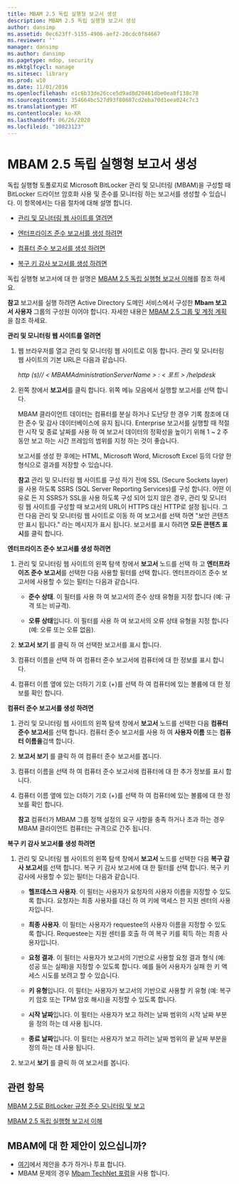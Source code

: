 ```yaml
---
title: MBAM 2.5 독립 실행형 보고서 생성
description: MBAM 2.5 독립 실행형 보고서 생성
author: dansimp
ms.assetid: 0ec623ff-5155-4906-aef2-20cdc0f84667
ms.reviewer: ''
manager: dansimp
ms.author: dansimp
ms.pagetype: mdop, security
ms.mktglfcycl: manage
ms.sitesec: library
ms.prod: w10
ms.date: 11/01/2016
ms.openlocfilehash: e1c6b33de26cce5d9ad8d20461dbe0ea0f138c78
ms.sourcegitcommit: 354664bc527d93f80687cd2eba70d1eea024c7c3
ms.translationtype: MT
ms.contentlocale: ko-KR
ms.lasthandoff: 06/26/2020
ms.locfileid: "10823123"
---
```

# MBAM 2.5 독립 실행형 보고서 생성


독립 실행형 토폴로지로 Microsoft BitLocker 관리 및 모니터링 (MBAM)을 구성할 때 BitLocker 드라이브 암호화 사용 및 준수를 모니터링 하는 보고서를 생성할 수 있습니다. 이 항목에서는 다음 절차에 대해 설명 합니다.

-   [관리 및 모니터링 웹 사이트를 열려면](#bkmk-openadmin)

-   [엔터프라이즈 준수 보고서를 생성 하려면](#bkmk-enterprise)

-   [컴퓨터 준수 보고서를 생성 하려면](#bkmk-computercomp)

-   [복구 키 감사 보고서를 생성 하려면](#bkmk-recoverykey)

독립 실행형 보고서에 대 한 설명은 [MBAM 2.5 독립 실행형 보고서 이해](understanding-mbam-25-stand-alone-reports.md)를 참조 하세요.

**참고**  보고서를 실행 하려면 Active Directory 도메인 서비스에서 구성한 **Mbam 보고서 사용자** 그룹의 구성원 이어야 합니다. 자세한 내용은 [MBAM 2.5 그룹 및 계정 계획](planning-for-mbam-25-groups-and-accounts.md)을 참조 하세요.

 

<a href="" id="bkmk-openadmin"></a>**관리 및 모니터링 웹 사이트를 열려면**

1.  웹 브라우저를 열고 관리 및 모니터링 웹 사이트로 이동 합니다. 관리 및 모니터링 웹 사이트의 기본 URL은 다음과 같습니다.

    *http (s)// &lt; MBAMAdministrationServerName &gt; : &lt; 포트 &gt; /helpdesk*

2.  왼쪽 창에서 **보고서**를 클릭 합니다. 위쪽 메뉴 모음에서 실행할 보고서를 선택 합니다.

    MBAM 클라이언트 데이터는 컴퓨터를 분실 하거나 도난당 한 경우 기록 참조에 대 한 준수 및 감사 데이터베이스에 유지 됩니다. Enterprise 보고서를 실행할 때 적절 한 시작 및 종료 날짜를 사용 하 여 보고서 데이터의 정확성을 높이기 위해 1 ~ 2 주 동안 보고 하는 시간 프레임의 범위를 지정 하는 것이 좋습니다.

    보고서를 생성 한 후에는 HTML, Microsoft Word, Microsoft Excel 등의 다양 한 형식으로 결과를 저장할 수 있습니다.

    **참고**  관리 및 모니터링 웹 사이트를 구성 하기 전에 SSL (Secure Sockets layer)을 사용 하도록 SSRS (SQL Server Reporting Services)를 구성 합니다. 어떤 이유로 든 지 SSRS가 SSL을 사용 하도록 구성 되어 있지 않은 경우, 관리 및 모니터링 웹 사이트를 구성할 때 보고서의 URL이 HTTPS 대신 HTTP로 설정 됩니다. 그런 다음 관리 및 모니터링 웹 사이트로 이동 하 여 보고서를 선택 하면 "보안 콘텐츠만 표시 됩니다." 라는 메시지가 표시 됩니다. 보고서를 표시 하려면 **모든 콘텐츠 표시**를 클릭 합니다.

     

<a href="" id="bkmk-enterprise"></a>**엔터프라이즈 준수 보고서를 생성 하려면**

1.  관리 및 모니터링 웹 사이트의 왼쪽 탐색 창에서 **보고서** 노드를 선택 하 고 **엔터프라이즈 준수 보고서**를 선택한 다음 사용할 필터를 선택 합니다. 엔터프라이즈 준수 보고서에 사용할 수 있는 필터는 다음과 같습니다.

    -   **준수 상태**. 이 필터를 사용 하 여 보고서의 준수 상태 유형을 지정 합니다 (예: 규격 또는 비규격).

    -   **오류 상태**입니다. 이 필터를 사용 하 여 보고서의 오류 상태 유형을 지정 합니다 (예: 오류 또는 오류 없음).

2.  **보고서 보기** 를 클릭 하 여 선택한 보고서를 표시 합니다.

3.  컴퓨터 이름을 선택 하 여 컴퓨터 준수 보고서에 컴퓨터에 대 한 정보를 표시 합니다.

4.  컴퓨터 이름 옆에 있는 더하기 기호 (+)를 선택 하 여 컴퓨터에 있는 볼륨에 대 한 정보를 확인 합니다.

<a href="" id="bkmk-computercomp"></a>**컴퓨터 준수 보고서를 생성 하려면**

1.  관리 및 모니터링 웹 사이트의 왼쪽 탐색 창에서 **보고서** 노드를 선택한 다음 **컴퓨터 준수 보고서**를 선택 합니다. 컴퓨터 준수 보고서를 사용 하 여 **사용자 이름** 또는 **컴퓨터 이름을**검색 합니다.

2.  **보고서 보기** 를 클릭 하 여 컴퓨터 준수 보고서를 봅니다.

3.  컴퓨터 이름을 선택 하 여 컴퓨터 준수 보고서에 컴퓨터에 대 한 추가 정보를 표시 합니다.

4.  컴퓨터 이름 옆에 있는 더하기 기호 (+)를 선택 하 여 컴퓨터에 있는 볼륨에 대 한 정보를 확인 합니다.

    **참고**  컴퓨터가 MBAM 그룹 정책 설정의 요구 사항을 충족 하거나 초과 하는 경우 MBAM 클라이언트 컴퓨터는 규격으로 간주 됩니다.

<a href="" id="bkmk-recoverykey"></a>**복구 키 감사 보고서를 생성 하려면**

1.  관리 및 모니터링 웹 사이트의 왼쪽 탐색 창에서 **보고서** 노드를 선택한 다음 **복구 감사 보고서**를 선택 합니다. 복구 키 감사 보고서에 대 한 필터를 선택 합니다. 복구 키 감사에 사용할 수 있는 필터는 다음과 같습니다.

    -   **헬프데스크 사용자**. 이 필터는 사용자가 요청자의 사용자 이름을 지정할 수 있도록 합니다. 요청자는 최종 사용자를 대신 하 여 키에 액세스 한 지원 센터의 사용자입니다.

    -   **최종 사용자**. 이 필터는 사용자가 requestee의 사용자 이름을 지정할 수 있도록 합니다. Requestee는 지원 센터를 호출 하 여 복구 키를 획득 하는 최종 사용자입니다.

    -   **요청 결과**. 이 필터는 사용자가 보고서의 기반으로 사용할 요청 결과 형식 (예: 성공 또는 실패)을 지정할 수 있도록 합니다. 예를 들어 사용자가 실패 한 키 액세스 시도를 보려고 할 수 있습니다.

    -   **키 유형**입니다. 이 필터는 사용자가 보고서의 기반으로 사용할 키 유형 (예: 복구 키 암호 또는 TPM 암호 해시)을 지정할 수 있도록 합니다.

    -   **시작 날짜**입니다. 이 필터는 사용자가 보고 하려는 날짜 범위의 시작 날짜 부분을 정의 하는 데 사용 됩니다.

    -   **종료 날짜**입니다. 이 필터는 사용자가 보고 하려는 날짜 범위의 끝 날짜 부분을 정의 하는 데 사용 됩니다.

2.  보고서 **보기** 를 클릭 하 여 보고서를 봅니다.



## 관련 항목


[MBAM 2.5로 BitLocker 규정 준수 모니터링 및 보고](monitoring-and-reporting-bitlocker-compliance-with-mbam-25.md)

[MBAM 2.5 독립 실행형 보고서 이해](understanding-mbam-25-stand-alone-reports.md)

 

## MBAM에 대 한 제안이 있으십니까?
- [여기](http://mbam.uservoice.com/forums/268571-microsoft-bitlocker-administration-and-monitoring)에서 제안을 추가 하거나 투표 합니다. 
- MBAM 문제의 경우 [Mbam TechNet 포럼](https://social.technet.microsoft.com/Forums/home?forum=mdopmbam)을 사용 합니다. 






